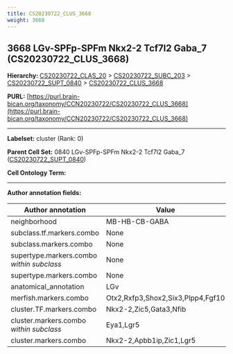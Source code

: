 ```yaml
---
title: CS20230722_CLUS_3668
weight: 3668
---
```

## 3668 LGv-SPFp-SPFm Nkx2-2 Tcf7l2 Gaba_7 (CS20230722_CLUS_3668)
<b>Hierarchy: </b>
[CS20230722_CLAS_20](../CS20230722_CLAS_20) >
[CS20230722_SUBC_203](../CS20230722_SUBC_203) >
[CS20230722_SUPT_0840](../CS20230722_SUPT_0840) >
[CS20230722_CLUS_3668](../CS20230722_CLUS_3668)

**PURL:** [https://purl.brain-bican.org/taxonomy/CCN20230722/CS20230722_CLUS_3668](https://purl.brain-bican.org/taxonomy/CCN20230722/CS20230722_CLUS_3668)

---


**Labelset:** cluster (Rank: 0)

**Parent Cell Set:** 0840 LGv-SPFp-SPFm Nkx2-2 Tcf7l2 Gaba_7 ([CS20230722_SUPT_0840](../CS20230722_SUPT_0840))



**Cell Ontology Term:** 

[MARKER GENES.]: #


---

[TRANSFERRED ANNOTATIONS.]: #


[AUTHOR ANNOTATION FIELDS.]: #


**Author annotation fields:**

| Author annotation | Value |
|-------------------|-------|
|neighborhood|MB-HB-CB-GABA|
|subclass.tf.markers.combo|None|
|subclass.markers.combo|None|
|supertype.markers.combo _within subclass_|None|
|supertype.markers.combo|None|
|anatomical_annotation|LGv|
|merfish.markers.combo|Otx2,Rxfp3,Shox2,Six3,Plpp4,Fgf10|
|cluster.TF.markers.combo|Nkx2-2,Zic5,Gata3,Nfib|
|cluster.markers.combo _within subclass_|Eya1,Lgr5|
|cluster.markers.combo|Nkx2-2,Apbb1ip,Zic1,Lgr5|
